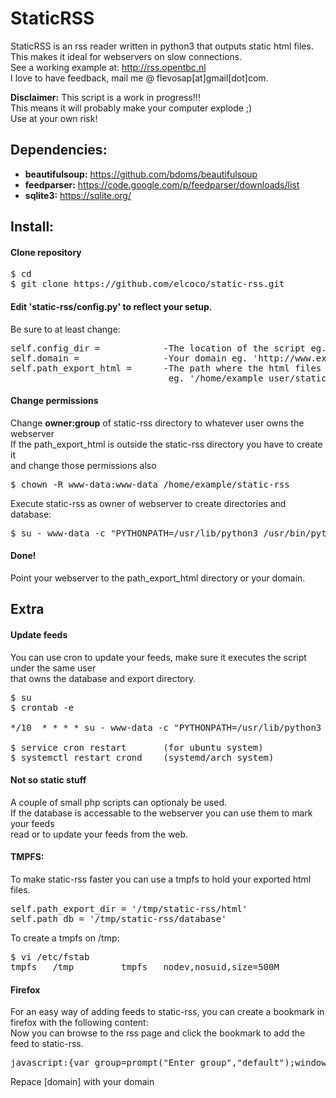 StaticRSS
=========
StaticRSS is an rss reader written in python3 that outputs static html files.  
This makes it ideal for webservers on slow connections.   
See a working example at: http://rss.opentbc.nl    
I love to have feedback, mail me @ flevosap[at]gmail[dot]com.   
  
**Disclaimer:** This script is a work in progress!!!     
This means it will probably make your computer explode ;)    
Use at your own risk!     

## Dependencies:   
* **beautifulsoup:** https://github.com/bdoms/beautifulsoup    
* **feedparser:** https://code.google.com/p/feedparser/downloads/list    
* **sqlite3:** https://sqlite.org/    

## Install:
#### Clone repository  
<pre>
$ cd  
$ git clone https://github.com/elcoco/static-rss.git    
</pre>
#### Edit 'static-rss/config.py' to reflect your setup.
Be sure to at least change:   

<pre>
self.config_dir =            -The location of the script eg. '/home/example_user/static-rss'  
self.domain =                -Your domain eg. 'http://www.example.com'   
self.path_export_html =      -The path where the html files should be exported to     
                              eg. '/home/example_user/static-rss/html' or '/var/www/static-rss'  
</pre>

#### Change permissions
Change **owner:group** of static-rss directory to whatever user owns the webserver    
If the path_export_html is outside the static-rss directory you have to create it     
and change those permissions also    

<pre>
$ chown -R www-data:www-data /home/example/static-rss 
</pre>   

Execute static-rss as owner of webserver to create directories and database:  

<pre>
$ su - www-data -c "PYTHONPATH=/usr/lib/python3 /usr/bin/python3 /home/example/static-rss/static-rss -p -g
</pre>

#### Done!
Point your webserver to the path_export_html directory or your domain.    

## Extra
#### Update feeds
You can use cron to update your feeds, make sure it executes the script under the same user   
that owns the database and export directory.   

<pre>
$ su
$ crontab -e

*/10  * * * * su - www-data -c "PYTHONPATH=/usr/lib/python3 /usr/bin/python3 /home/example/static-rss/static-rss -p -g"

$ service cron restart       (for ubuntu system)
$ systemctl restart crond    (systemd/arch system)
</pre>

#### Not so static stuff
A couple of small php scripts can optionaly be used.  
If the database is accessable to the webserver you can use them to mark your feeds   
read or to update your feeds from the web.  

#### TMPFS:    
To make static-rss faster you can use a tmpfs to hold your exported html files.    
<pre>
self.path_export_dir = '/tmp/static-rss/html'
self.path_db = '/tmp/static-rss/database'   
</pre>

To create a tmpfs on /tmp:

<pre>
$ vi /etc/fstab
tmpfs   /tmp         tmpfs   nodev,nosuid,size=500M          0  0
</pre>

#### Firefox
For an easy way of adding feeds to static-rss, you can create a bookmark in firefox with the following content:   
Now you can browse to the rss page and click the bookmark to add the feed to static-rss.   

<pre>
javascript:{var group=prompt("Enter group","default");window.location.href="[domain]/php/subscribe.php?url="+document.URL+'&group='+group;}
</pre>

Repace [domain] with your domain    
